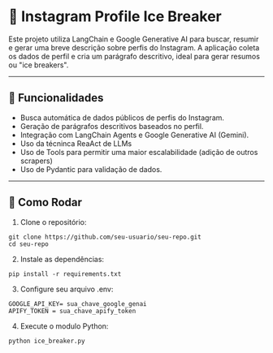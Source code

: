 # 📄 Instagram Profile Ice Breaker

Este projeto utiliza LangChain e Google Generative AI para buscar, resumir e gerar uma breve descrição sobre perfis do Instagram. A aplicação coleta os dados de perfil e cria um parágrafo descritivo, ideal para gerar resumos ou "ice breakers".

---

## 🚀 Funcionalidades

-  Busca automática de dados públicos de perfis do Instagram.
-  Geração de parágrafos descritivos baseados no perfil.
-  Integração com LangChain Agents e Google Generative AI (Gemini).
-  Uso da técninca ReaAct de LLMs
-  Uso de Tools para permitir uma maior escalabilidade (adição de outros scrapers)
-  Uso de Pydantic para validação de dados.

---

## 🔧 Como Rodar

1. Clone o repositório:
```
git clone https://github.com/seu-usuario/seu-repo.git
cd seu-repo
```

2. Instale as dependências:
```
pip install -r requirements.txt
```

3. Configure seu arquivo .env: 
```
GOOGLE_API_KEY= sua_chave_google_genai
APIFY_TOKEN = sua_chave_apify_token
```


4. Execute o modulo Python:
```
python ice_breaker.py
```
